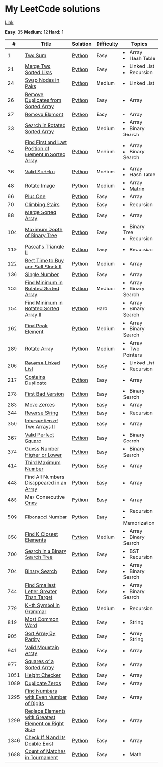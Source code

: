 # My LeetCode solutions

[Link](https://leetcode.com/ispany/)

**Easy:** 35 **Medium:** 12 **Hard:** 1



| #    | Title                                                                                                                               | Solution                                                                          | Difficulty | Topics                                  |
|------|-------------------------------------------------------------------------------------------------------------------------------------|-----------------------------------------------------------------------------------|------------|-----------------------------------------|
| 1    | [Two Sum](https://leetcode.com/problems/two-sum)                                                                    | [Python](solutions/1.Two_Sum.py)                                                  | Easy       | <li>Array</li> <li>Hash Table</li>      |
| 21   | [Merge Two Sorted Lists](https://leetcode.com/problems/merge-two-sorted-lists/)                                                     | [Python](solutions/21.Merge_Two_Sorted_Lists.py)                                  | Easy       | <li>Linked List</li> <li>Recursion</li> | 
| 24   | [Swap Nodes in Pairs](https://leetcode.com/problems/swap-nodes-in-pairs/)                                                           | [Python](solutions/24.Swap_Nodes_in_Pairs.py)                                     | Medium     | <li>Linked List</li>                    |
| 26   | [Remove Duplicates from Sorted Array](https://leetcode.com/problems/remove-duplicates-from-sorted-array/)                           | [Python](solutions/26.Remove_Duplicates_from_Sorted_Array.py)                     | Easy       | <li>Array</li>                          | 
| 27   | [Remove Element](https://leetcode.com/problems/remove-element/)                                                                     | [Python](solutions/27.Remove_Element.py)                                          | Easy       | <li>Array</li>                          |  
| 33   | [Search in Rotated Sorted Array](https://leetcode.com/problems/search-in-rotated-sorted-array/)                                     | [Python](solutions/33.Search_in_Rotated_Sorted_Array.py)                          | Medium     | <li>Array</li><li>Binary Search</li>    | 
| 34   | [Find First and Last Position of Element in Sorted Array](https://leetcode.com/problems/find-first-and-last-position-of-element-in-sorted-array/) | [Python](solutions/34.Find_First_and_Last_Position_of_Element_in_Sorted_Array.py) | Medium     | <li>Array</li><li>Binary Search</li>    | 
| 36   | [Valid Sudoku](https://leetcode.com/problems/valid-sudoku/) | [Python](solutions/36.Valid_Sudoku.py)                                            | Medium     | <li>Array</li><li>Hash Table</li>       |
| 48    | [Rotate Image](https://leetcode.com/problems/rotate-image/) | [Python](solutions/48.Rotate_Image.py)                                            | Medium     | <li>Array</li><li>Matrix</li>           |
| 66   | [Plus One](https://leetcode.com/problems/plus-one)                                                                                  | [Python](solutions/66.Plus_One.py)                                                | Easy       | <li>Array</li>                          
| 70   | [Climbing Stairs](https://leetcode.com/problems/climbing-stairs/)                                                                   | [Python](solutions/70.Climbing_Stairs.py)                                         | Easy       | <li>Recursion</li>                      
| 88   | [Merge Sorted Array](https://leetcode.com/problems/merge-sorted-array/)                                                             | [Python](solutions/88.Merge_Sorted_Array.py)                                      | Easy       | <li>Array</li>                          | 
| 104  | [Maximum Depth of Binary Tree](https://leetcode.com/problems/maximum-depth-of-binary-tree/)                                         | [Python](solutions/104.Maximum_Depth_of_Binary_Tree.py)                           | Easy       | <li>Binary Tree</li> <li>Recursion</li> |
| 119  | [Pascal's Triangle II](https://leetcode.com/problems/pascals-triangle-ii/)                                                          | [Python](solutions/119.Pascal's_Triangle_II.py)                                   | Easy       | <li>Recursion</li>                      | 
| 122  | [Best Time to Buy and Sell Stock II](https://leetcode.com/problems/best-time-to-buy-and-sell-stock-ii/)                             | [Python](solutions/119.Pascal's_Triangle_II.py)                                   | Medium     | <li>Array</li>                          |
| 136  | [Single Number](https://leetcode.com/problems/single-number/)                                                                       | [Python](solutions/136.Single_Number.py)                                          | Easy       | <li>Array</li>                          |
| 153  | [Find Minimum in Rotated Sorted Array](https://leetcode.com/problems/find-minimum-in-rotated-sorted-array/)                         | [Python](solutions/153.Find_Minimum_in_Rotated_Sorted_Array.py)                   | Medium     | <li>Array</li><li>Binary Search</li>    |
| 154  | [Find Minimum in Rotated Sorted Array II](https://leetcode.com/problems/find-minimum-in-rotated-sorted-array-ii/)                   | [Python](solutions/154.Find_Minimum_in_Rotated_Sorted_Array_II.py)                | Hard       | <li>Array</li><li>Binary Search</li>    | 
| 162  | [Find Peak Element](https://leetcode.com/problems/find-peak-element/)                                                               | [Python](solutions/162.Find_Peak_Element.py)                                      | Medium     | <li>Array</li><li>Binary Search</li>    | 
| 189  | [Rotate Array](https://leetcode.com/problems/rotate-array)                                                                          | [Python](solutions/189.Rotate_Array.py)                                           | Medium     | <li>Array</li><li>Two Pointers</li>     |
| 206  | [Reverse Linked List](https://leetcode.com/problems/reverse-linked-list/)                                                           | [Python](solutions/206.Reverse_Linked_List.py)                                    | Easy       | <li>Linked List</li><li>Recursion</li>  |
| 217  | [Contains Duplicate](https://leetcode.com/problems/contains-duplicate/)                                                             | [Python](solutions/217.Contains_Duplicate.py)                                     | Easy       | <li>Array</li>                          |
| 278  | [First Bad Version](https://leetcode.com/problems/first-bad-version/)                                                               | [Python](solutions/278.First_Bad_Version.py)                                      | Easy       | <li>Binary Search</li>                  | 
| 283  | [Move Zeroes](https://leetcode.com/problems/move-zeroes/)                                                                           | [Python](solutions/283.Move_Zeroes.py)                                            | Easy       | <li>Array</li>                          | 
| 344  | [Reverse String](https://leetcode.com/problems/reverse-string/)                                                                     | [Python](solutions/344.Reverse_String.py)                                         | Easy       | <li>Recursion</li>                      |
| 350  | [Intersection of Two Arrays II](https://leetcode.com/problems/intersection-of-two-arrays-ii)                                        | [Python](solutions/350.Intersection_of_two_arrays_II.py)                          | Easy       | <li>Array</li>                          |
| 367  | [Valid Perfect Square](https://leetcode.com/problems/valid-perfect-square/)                                                         | [Python](solutions/367.Valid_Perfect_Square.py)                                   | Easy       | <li>Binary Search</li>                  | 
| 374  | [Guess Number Higher or Lower](https://leetcode.com/problems/guess-number-higher-or-lower/)                                         | [Python](solutions/374.Guess_Number_Higher_or_Lower.py)                           | Easy       | <li>Binary Search</li>                  | 
| 414  | [Third Maximum Number](https://leetcode.com/problems/third-maximum-number/)                                                         | [Python](solutions/414.Third_Maximum_Number.py)                                   | Easy       | <li>Array</li>                          | 
| 448  | [Find All Numbers Disappeared in an Array](https://leetcode.com/problems/find-all-numbers-disappeared-in-an-array/)                 | [Python](solutions/448.Find_All_Numbers_Disappeared_in_an_Array.py)               | Easy       | <li>Array</li>                          |
| 485  | [Max Consecutive Ones](https://leetcode.com/problems/max-consecutive-ones/)                                                         | [Python](solutions/485.Max_Consecutive_Ones.py)                                   | Easy       | <li>Array</li>                          | 
| 509  | [Fibonacci Number](https://leetcode.com/problems/fibonacci-number/)                                                                 | [Python](solutions/509.Fibonacci_Number.py)                                       | Easy       | <li>Recursion</li><li>Memorization</li> | 
| 658  | [Find K Closest Elements](https://leetcode.com/problems/find-k-closest-elements/)                                                   | [Python](solutions/658.Find_K_Closest_Elements.py)                                | Medium     | <li>Array</li><li>Binary Search</li>    | 
| 700  | [Search in a Binary Search Tree](https://leetcode.com/problems/search-in-a-binary-search-tree/)                                     | [Python](solutions/700.Search_in_a_Binary_Search_Tree.py)                         | Easy       | <li>BST</li><li>Recursion</li>          
| 704  | [Binary Search](https://leetcode.com/problems/binary-search/)                                                                       | [Python](solutions/704.Binary_Search.py)                                          | Easy       | <li>Array</li><li>Binary Search</li>    | 
| 744  | [Find Smallest Letter Greater Than Target](https://leetcode.com/problems/find-smallest-letter-greater-than-target/)                 | [Python](solutions/744.Find_Smallest_Letter_Greater_Than_Target.py)               | Easy       | <li>Array</li><li>Binary Search</li>    | 
| 779  | [K-th Symbol in Grammar](https://leetcode.com/problems/k-th-symbol-in-grammar/)                                                     | [Python](solutions/779.K-th_Symbol_in_Grammar.py)                                 | Medium     | <li>Recursion</li>                      | 
| 819  | [Most Common Word](https://leetcode.com/problems/most-common-word/)                                                                 | [Python](solutions/819.Most_Common_Word.py)                                       | Easy       | <li>String</li>                         | 
| 905  | [Sort Array By Partity](https://leetcode.com/problems/sort-array-by-parity/)                                                        | [Python](solutions/905.Sort_Array_By_Parity.py)                                   | Easy       | <li>Array</li><li>String</li>           | 
| 941  | [Valid Mountain Array](https://leetcode.com/problems/valid-mountain-array/)                                                         | [Python](solutions/941.Valid_Mountain_Array.py)                                   | Easy       | <li>Array</li>                          | 
| 977  | [Squares of a Sorted Array](https://leetcode.com/problems/squares-of-a-sorted-array/)                                               | [Python](solutions/977.Squares_of_a_Sorted_Array.py)                              | Easy       | <li>Array</li>                          | 
| 1051 | [Height Checker](https://leetcode.com/problems/height-checker/)                                                                     | [Python](solutions/1051.Height_Checker.py)                                        | Easy       | <li>Array</li>                          |  
| 1089 | [Duplicate Zeros](https://leetcode.com/problems/duplicate-zeros/)                                                                   | [Python](solutions/1089.Duplicate_Zeros.py)                                       | Easy       | <li>Array</li>                          | 
| 1295 | [Find Numbers with Even Number of Digits](https://leetcode.com/problems/find-numbers-with-even-number-of-digits/)                   | [Python](solutions/1295.Find_Numbers_with_Even_Number_of_Digits.py)               | Easy       | <li>Array</li>                          | 
| 1299 | [Replace Elements with Greatest Element on Right Side](https://leetcode.com/problems/replace-elements-with-greatest-element-on-right-side/) | [Python](solutions/1299.Replace_Elements_with_Greatest_Element_on_Right_Side.py)  | Easy       | <li>Array</li>                          |
| 1346 | [Check If N and Its Double Exist](https://leetcode.com/problems/check-if-n-and-its-double-exist/)                                   | [Python](solutions/1346.Check_If_N_and_Its_Double_Exist.py)                       | Easy       | <li>Array</li>                          |
| 1688 | [Count of Matches in Tournament](https://leetcode.com/problems/count-of-matches-in-tournament/)                                     | [Python](solutions/1688.Count_of_Matches_in_Tournament.py)                        | Easy       | <li>Math</li>                           |  
